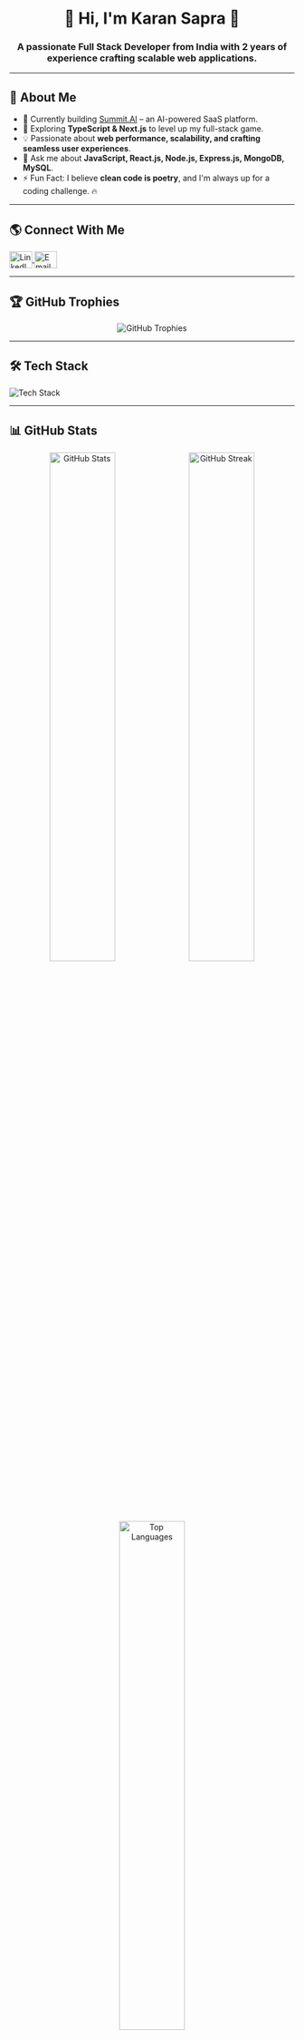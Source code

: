 <h1 align="center">🚀 Hi, I'm Karan Sapra 👋</h1>
<h3 align="center">A passionate Full Stack Developer from India with 2 years of experience crafting scalable web applications.</h3>

---

## 🚀 About Me

- 🔭 Currently building [Summit.AI](https://summit-ai.onrender.com) – an AI-powered SaaS platform.
- 🌱 Exploring **TypeScript & Next.js** to level up my full-stack game.
- 💡 Passionate about **web performance, scalability, and crafting seamless user experiences**.
- 💬 Ask me about **JavaScript, React.js, Node.js, Express.js, MongoDB, MySQL**.
- ⚡ Fun Fact: I believe **clean code is poetry**, and I'm always up for a coding challenge. 🔥

---

## 🌎 Connect With Me  
<p align="left">
<a href="https://www.linkedin.com/in/karan-s-62b215217/" target="blank">
  <img align="center" src="https://raw.githubusercontent.com/rahuldkjain/github-profile-readme-generator/master/src/images/icons/Social/linked-in-alt.svg" alt="LinkedIn" height="30" width="40" />
</a>
<a href="mailto:sapra7112@gmail.com" target="blank">
  <img align="center" src="https://www.vectorlogo.zone/logos/gmail/gmail-icon.svg" alt="Email" height="30" width="40" />
</a>
</p>

---

## 🏆 GitHub Trophies  
<p align="center">
  <img src="https://github-profile-trophy.vercel.app/?username=karansapra124&theme=radical&margin-w=15&no-frame=true&no-bg=true" alt="GitHub Trophies" />
</p>

---

## 🛠️ Tech Stack  

<p align="left">
  <img src="https://skillicons.dev/icons?i=js,ts,react,nextjs,nodejs,express,mongodb,mysql,tailwind,bootstrap,git,github,figma,postman" alt="Tech Stack" />
</p>

---

## 📊 GitHub Stats  

<p align="center">
  <img src="https://github-readme-stats.vercel.app/api?username=karansapra124&show_icons=true&theme=tokyonight&hide_border=true&count_private=true" alt="GitHub Stats" width="48%" />
  <img src="https://github-readme-streak-stats.herokuapp.com/?user=karansapra124&theme=tokyonight&hide_border=true" alt="GitHub Streak" width="48%" />
</p>

<p align="center">
  <img src="https://github-readme-stats.vercel.app/api/top-langs/?username=karansapra124&layout=compact&theme=tokyonight&hide_border=true" alt="Top Languages" width="48%" />
</p>

## 📊 GitHub Summary  
<p align="center">
  <img src="https://github-profile-summary-cards.vercel.app/api/cards/profile-details?username=karansapra124&theme=tokyonight" alt="GitHub Summary" />
</p>
## 🔥 My Contributions  
<p align="center">
  <img src="https://github-readme-activity-graph.vercel.app/graph?username=karansapra124&theme=dracula" alt="Contribution Graph" />
</p>



